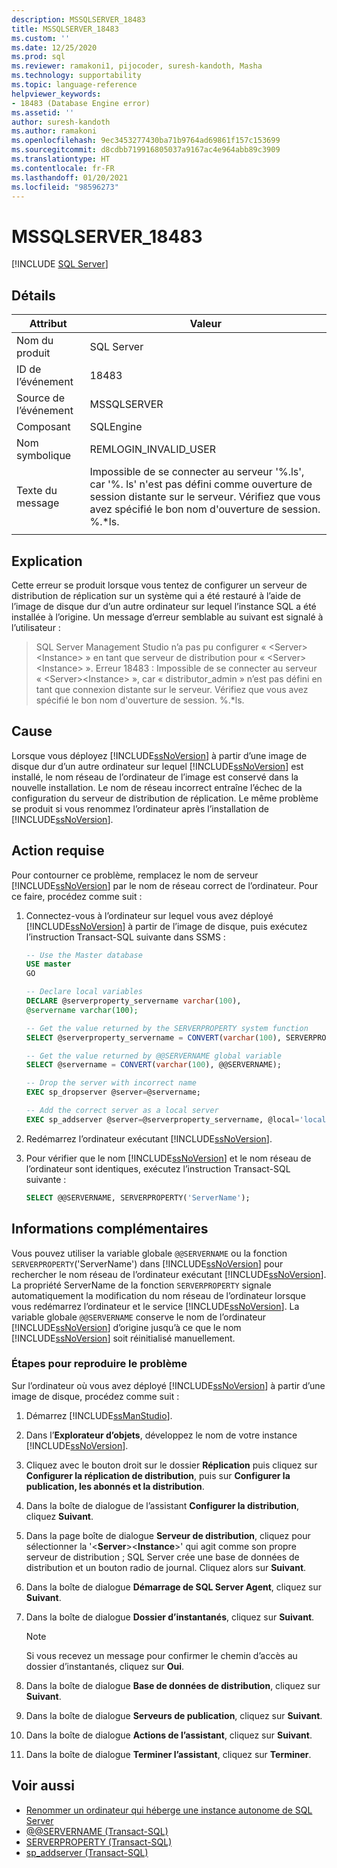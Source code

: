 ```yaml
---
description: MSSQLSERVER_18483
title: MSSQLSERVER_18483
ms.custom: ''
ms.date: 12/25/2020
ms.prod: sql
ms.reviewer: ramakoni1, pijocoder, suresh-kandoth, Masha
ms.technology: supportability
ms.topic: language-reference
helpviewer_keywords:
- 18483 (Database Engine error)
ms.assetid: ''
author: suresh-kandoth
ms.author: ramakoni
ms.openlocfilehash: 9ec3453277430ba71b9764ad69861f157c153699
ms.sourcegitcommit: d8cdbb719916805037a9167ac4e964abb89c3909
ms.translationtype: HT
ms.contentlocale: fr-FR
ms.lasthandoff: 01/20/2021
ms.locfileid: "98596273"
---
```

# <a name="mssqlserver_18483"></a>MSSQLSERVER_18483
 [!INCLUDE [SQL Server](../../includes/applies-to-version/sqlserver.md)]

## <a name="details"></a>Détails

|Attribut|Valeur|
|---|---|
|Nom du produit|SQL Server|
|ID de l’événement|18483|
|Source de l’événement|MSSQLSERVER|
|Composant|SQLEngine|
|Nom symbolique|REMLOGIN_INVALID_USER|
|Texte du message|Impossible de se connecter au serveur '%.ls', car '%. ls' n'est pas défini comme ouverture de session distante sur le serveur. Vérifiez que vous avez spécifié le bon nom d'ouverture de session. %.*ls.|
||

## <a name="explanation"></a>Explication

Cette erreur se produit lorsque vous tentez de configurer un serveur de distribution de réplication sur un système qui a été restauré à l’aide de l’image de disque dur d’un autre ordinateur sur lequel l’instance SQL a été installée à l’origine. Un message d’erreur semblable au suivant est signalé à l’utilisateur :

> SQL Server Management Studio n’a pas pu configurer « \<Server>\<Instance> » en tant que serveur de distribution pour « \<Server>\<Instance> ». Erreur 18483 : Impossible de se connecter au serveur « \<Server>\<Instance> », car « distributor_admin » n’est pas défini en tant que connexion distante sur le serveur. Vérifiez que vous avez spécifié le bon nom d'ouverture de session. %.*ls.

## <a name="cause"></a>Cause

Lorsque vous déployez [!INCLUDE[ssNoVersion](../../includes/ssnoversion-md.md)] à partir d’une image de disque dur d’un autre ordinateur sur lequel [!INCLUDE[ssNoVersion](../../includes/ssnoversion-md.md)] est installé, le nom réseau de l’ordinateur de l’image est conservé dans la nouvelle installation. Le nom de réseau incorrect entraîne l’échec de la configuration du serveur de distribution de réplication. Le même problème se produit si vous renommez l’ordinateur après l’installation de [!INCLUDE[ssNoVersion](../../includes/ssnoversion-md.md)].

## <a name="user-action"></a>Action requise

Pour contourner ce problème, remplacez le nom de serveur [!INCLUDE[ssNoVersion](../../includes/ssnoversion-md.md)] par le nom de réseau correct de l’ordinateur. Pour ce faire, procédez comme suit :

1. Connectez-vous à l’ordinateur sur lequel vous avez déployé [!INCLUDE[ssNoVersion](../../includes/ssnoversion-md.md)] à partir de l’image de disque, puis exécutez l’instruction Transact-SQL suivante dans SSMS :

    ```sql
    -- Use the Master database
    USE master
    GO

    -- Declare local variables
    DECLARE @serverproperty_servername varchar(100),
    @servername varchar(100);

    -- Get the value returned by the SERVERPROPERTY system function
    SELECT @serverproperty_servername = CONVERT(varchar(100), SERVERPROPERTY('ServerName'));

    -- Get the value returned by @@SERVERNAME global variable
    SELECT @servername = CONVERT(varchar(100), @@SERVERNAME);

    -- Drop the server with incorrect name
    EXEC sp_dropserver @server=@servername;

    -- Add the correct server as a local server
    EXEC sp_addserver @server=@serverproperty_servername, @local='local';
    ```

2. Redémarrez l’ordinateur exécutant [!INCLUDE[ssNoVersion](../../includes/ssnoversion-md.md)].
3. Pour vérifier que le nom [!INCLUDE[ssNoVersion](../../includes/ssnoversion-md.md)] et le nom réseau de l’ordinateur sont identiques, exécutez l’instruction Transact-SQL suivante :

    ```sql
    SELECT @@SERVERNAME, SERVERPROPERTY('ServerName');
    ```

## <a name="more-information"></a>Informations complémentaires

Vous pouvez utiliser la variable globale `@@SERVERNAME` ou la fonction `SERVERPROPERTY`('ServerName') dans [!INCLUDE[ssNoVersion](../../includes/ssnoversion-md.md)] pour rechercher le nom réseau de l’ordinateur exécutant [!INCLUDE[ssNoVersion](../../includes/ssnoversion-md.md)]. La propriété ServerName de la fonction `SERVERPROPERTY` signale automatiquement la modification du nom réseau de l’ordinateur lorsque vous redémarrez l’ordinateur et le service [!INCLUDE[ssNoVersion](../../includes/ssnoversion-md.md)]. La variable globale `@@SERVERNAME` conserve le nom de l’ordinateur [!INCLUDE[ssNoVersion](../../includes/ssnoversion-md.md)] d’origine jusqu’à ce que le nom [!INCLUDE[ssNoVersion](../../includes/ssnoversion-md.md)] soit réinitialisé manuellement.

### <a name="steps-to-reproduce-the-problem"></a>Étapes pour reproduire le problème

Sur l’ordinateur où vous avez déployé [!INCLUDE[ssNoVersion](../../includes/ssnoversion-md.md)] à partir d’une image de disque, procédez comme suit :

1. Démarrez [!INCLUDE[ssManStudio](../../includes/ssManStudio-md.md)].
2. Dans l’**Explorateur d’objets**, développez le nom de votre instance [!INCLUDE[ssNoVersion](../../includes/ssnoversion-md.md)].
3. Cliquez avec le bouton droit sur le dossier **Réplication** puis cliquez sur **Configurer la réplication de distribution**, puis sur **Configurer la publication, les abonnés et la distribution**.
4. Dans la boîte de dialogue de l’assistant **Configurer la distribution**, cliquez **Suivant**.
5. Dans la page boîte de dialogue **Serveur de distribution**, cliquez pour sélectionner la '\<**Server**>\<**Instance**>' qui agit comme son propre serveur de distribution ; SQL Server crée une base de données de distribution et un bouton radio de journal. Cliquez alors sur **Suivant**.
6. Dans la boîte de dialogue **Démarrage de SQL Server Agent**, cliquez sur **Suivant**.
7. Dans la boîte de dialogue **Dossier d’instantanés**, cliquez sur **Suivant**.

    > [!NOTE]
    > Si vous recevez un message pour confirmer le chemin d’accès au dossier d’instantanés, cliquez sur **Oui**.
8. Dans la boîte de dialogue **Base de données de distribution**, cliquez sur **Suivant**.
9. Dans la boîte de dialogue **Serveurs de publication**, cliquez sur **Suivant**.
10. Dans la boîte de dialogue **Actions de l’assistant**, cliquez sur **Suivant**.
11. Dans la boîte de dialogue **Terminer l’assistant**, cliquez sur **Terminer**.

## <a name="see-also"></a>Voir aussi

- [Renommer un ordinateur qui héberge une instance autonome de SQL Server](../../database-engine/install-windows/rename-a-computer-that-hosts-a-stand-alone-instance-of-sql-server.md)
- [@@SERVERNAME (Transact-SQL)](../../t-sql/functions/servername-transact-sql.md)
- [SERVERPROPERTY (Transact-SQL)](../../t-sql/functions/serverproperty-transact-sql.md)
- [sp_addserver (Transact-SQL)](../system-stored-procedures/sp-addserver-transact-sql.md)